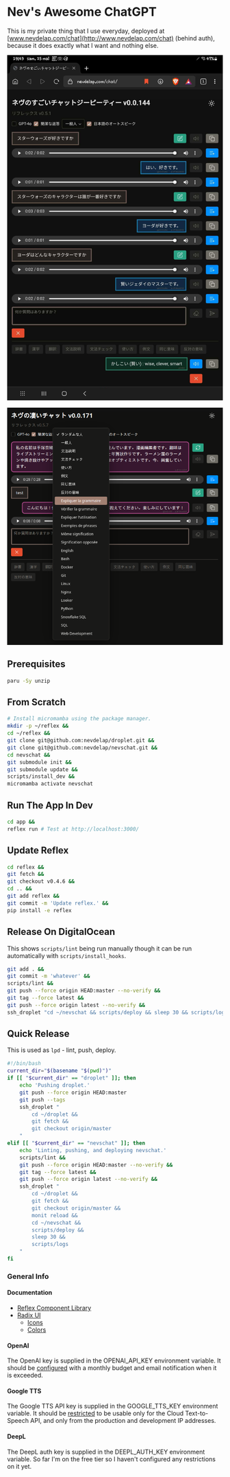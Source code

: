 # Nev's Awesome ChatGPT

This is my private thing that I use everyday, deployed at
[www.nevdelap.com/chat](http://www.nevdelap.com/chat) (behind auth), because it
does exactly what I want and nothing else.

<img
  src="screenshot.png"
  width="839px"
  alt="Screenshot of Nev's Awesome ChatGPT" />

<img
  src="screenshot2.png"
  width="839px"
  alt="Another screenshot of Nev's Awesome ChatGPT" />

## Prerequisites

```bash
paru -Sy unzip
```

## From Scratch

```bash
# Install micromamba using the package manager.
mkdir -p ~/reflex &&
cd ~/reflex &&
git clone git@github.com:nevdelap/droplet.git &&
git clone git@github.com:nevdelap/nevschat.git &&
cd nevschat &&
git submodule init &&
git submodule update &&
scripts/install_dev &&
micromamba activate nevschat
```

## Run The App In Dev

```bash
cd app &&
reflex run # Test at http://localhost:3000/
```

## Update Reflex

```bash
cd reflex &&
git fetch &&
git checkout v0.4.6 &&
cd .. &&
git add reflex &&
git commit -m 'Update reflex.' &&
pip install -e reflex
```

## Release On DigitalOcean

This shows `scripts/lint` being run manually though it can be run automatically
with `scripts/install_hooks`.

```bash
git add . &&
git commit -m 'whatever' &&
scripts/lint &&
git push --force origin HEAD:master --no-verify &&
git tag --force latest &&
git push --force origin latest --no-verify &&
ssh_droplet "cd ~/nevschat && scripts/deploy && sleep 30 && scripts/logs"
```

## Quick Release

This is used as `lpd` - lint, push, deploy.

```bash
#!/bin/bash
current_dir="$(basename "$(pwd)")"
if [[ "$current_dir" == "droplet" ]]; then
    echo 'Pushing droplet.'
    git push --force origin HEAD:master
    git push --tags
    ssh_droplet "
        cd ~/droplet &&
        git fetch &&
        git checkout origin/master
    "
elif [[ "$current_dir" == "nevschat" ]]; then
    echo 'Linting, pushing, and deploying nevschat.'
    scripts/lint &&
    git push --force origin HEAD:master --no-verify &&
    git tag --force latest &&
    git push --force origin latest --no-verify &&
    ssh_droplet "
        cd ~/droplet &&
        git fetch &&
        git checkout origin/master &&
        monit reload &&
        cd ~/nevschat &&
        scripts/deploy &&
        sleep 30 &&
        scripts/logs
    "
fi
```

### General Info

#### Documentation

* [Reflex Component Library](https://reflex.dev/docs/library/)
* [Radix  UI](https://www.radix-ui.com/)
  * [Icons](https://lucide.dev/icons)
  * [Colors](https://www.radix-ui.com/colors)

#### OpenAI

The OpenAI key is supplied in the OPENAI_API_KEY environment variable. It should
be [configured](https://platform.openai.com/settings/organization/limits) with a
monthly budget and email notification when it is exceeded.

#### Google TTS

The Google TTS API key is supplied in the GOOGLE_TTS_KEY environment variable.
It should be [restricted](https://console.cloud.google.com/apis/credentials) to
be usable only for the Cloud Text-to-Speech API, and only from the production
and development IP addresses.

#### DeepL

The DeepL auth key is supplied in the DEEPL_AUTH_KEY environment variable. So
far I'm on the free tier so I haven't configured any restrictions on it yet.
